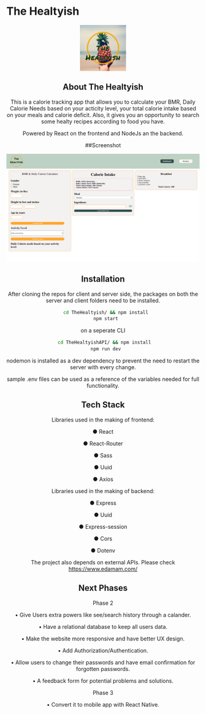 # The Healtyish
<div align="center">
<img src="./src/assets/images/Logo-bckgrnd.png" alt="Logo" width="120" height="120" align="center">
<div>


## About The Healtyish
This is a calorie tracking app that allows you to calculate your BMR, Daily Calorie Needs based on your acticity level, your total calorie intake based on your meals and calorie deficit. Also, it gives you an opportunity to search some healty recipes according to food you have.

Powered by React on the frontend and NodeJs an the backend.

##Screenshot
<div align="center">
    <img src="./src/assets/images/TheHealtyish.png" alt="Screenshot">
</div>

## Installation

After cloning the repos for client and server side, 
the packages on both the server and client folders need to be installed.

```zsh
  cd TheHealtyish/ && npm install
  npm start
```
on a seperate CLI

```zsh
  cd TheHealtyishAPI/ && npm install 
  npm run dev
```

nodemon is installed as a dev dependency to prevent the need to restart
the server with every change.

sample .env files can be used as a reference of the variables needed for
full functionality.

## Tech Stack

Libraries used in the making of frontend: 

●	React

●	React-Router

●	Sass

●	Uuid

●	Axios 

Libraries used in the making of backend:

●	Express

●	Uuid

●	Express-session

●	Cors

●	Dotenv

The project also depends on external APIs. Please check <a>https://www.edamam.com/</a> 


## Next Phases

Phase 2

•	Give Users extra powers like see/search history through a calander. 

•	Have a relational database to keep all users data. 

•	Make the website more responsive and have better UX design.

•   Add Authorization/Authentication.

•	Allow users to change their passwords and have email confirmation for forgotten passwords.

•	A feedback form for potential problems and solutions.

Phase 3

• Convert it to mobile app with React Native.	
